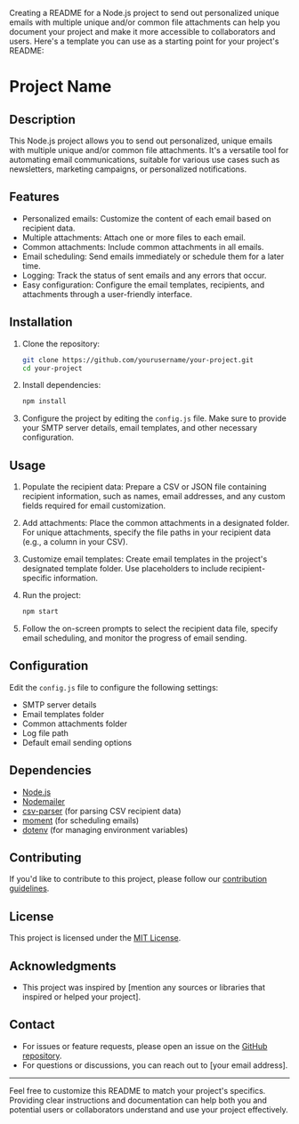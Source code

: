 Creating a README for a Node.js project to send out personalized unique emails with multiple unique and/or common file attachments can help you document your project and make it more accessible to collaborators and users. Here's a template you can use as a starting point for your project's README:

# Project Name

## Description

This Node.js project allows you to send out personalized, unique emails with multiple unique and/or common file attachments. It's a versatile tool for automating email communications, suitable for various use cases such as newsletters, marketing campaigns, or personalized notifications.

## Features

- Personalized emails: Customize the content of each email based on recipient data.
- Multiple attachments: Attach one or more files to each email.
- Common attachments: Include common attachments in all emails.
- Email scheduling: Send emails immediately or schedule them for a later time.
- Logging: Track the status of sent emails and any errors that occur.
- Easy configuration: Configure the email templates, recipients, and attachments through a user-friendly interface.

## Installation

1. Clone the repository:

   ```bash
   git clone https://github.com/yourusername/your-project.git
   cd your-project
   ```

2. Install dependencies:

   ```bash
   npm install
   ```

3. Configure the project by editing the `config.js` file. Make sure to provide your SMTP server details, email templates, and other necessary configuration.

## Usage

1. Populate the recipient data: Prepare a CSV or JSON file containing recipient information, such as names, email addresses, and any custom fields required for email customization.

2. Add attachments: Place the common attachments in a designated folder. For unique attachments, specify the file paths in your recipient data (e.g., a column in your CSV).

3. Customize email templates: Create email templates in the project's designated template folder. Use placeholders to include recipient-specific information.

4. Run the project:

   ```bash
   npm start
   ```

5. Follow the on-screen prompts to select the recipient data file, specify email scheduling, and monitor the progress of email sending.

## Configuration

Edit the `config.js` file to configure the following settings:

- SMTP server details
- Email templates folder
- Common attachments folder
- Log file path
- Default email sending options

## Dependencies

- [Node.js](https://nodejs.org/)
- [Nodemailer](https://nodemailer.com/)
- [csv-parser](https://www.npmjs.com/package/csv-parser) (for parsing CSV recipient data)
- [moment](https://momentjs.com/) (for scheduling emails)
- [dotenv](https://www.npmjs.com/package/dotenv) (for managing environment variables)

## Contributing

If you'd like to contribute to this project, please follow our [contribution guidelines](CONTRIBUTING.md).

## License

This project is licensed under the [MIT License](LICENSE).

## Acknowledgments

- This project was inspired by [mention any sources or libraries that inspired or helped your project].

## Contact

- For issues or feature requests, please open an issue on the [GitHub repository](https://github.com/yourusername/your-project).
- For questions or discussions, you can reach out to [your email address].

---

Feel free to customize this README to match your project's specifics. Providing clear instructions and documentation can help both you and potential users or collaborators understand and use your project effectively.